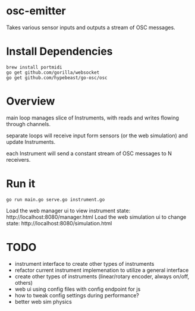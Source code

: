 # osc-emitter

Takes various sensor inputs and outputs a stream of OSC messages.

Install Dependencies
======
```
brew install portmidi
go get github.com/gorilla/websocket
go get github.com/hypebeast/go-osc/osc
```

Overview
===
main loop manages slice of Instruments, with reads and writes flowing through channels.

separate loops will receive input form sensors (or the web simulation) and update Instruments.

each Instrument will send a constant stream of OSC messages to N receivers.


Run it
===
```
go run main.go serve.go instrument.go
```

Load the web manager ui to view instrument state: http://localhost:8080/manager.html
Load the web simulation ui to change state: http://localhost:8080/simulation.html

TODO
===
- instrument interface to create other types of instruments
- refactor current instrument implemenation to utilize a general interface
- create other types of instruments (linear/rotary encoder, always on/off, others)
- web ui using config files with config endpoint for js
- how to tweak config settings during performance?
- better web sim physics